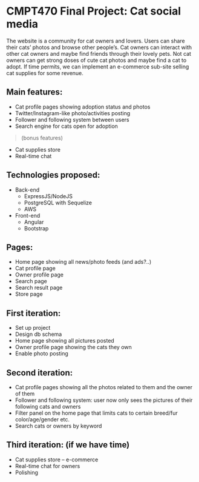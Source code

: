 # CMPT470 Final Project: Cat social media
The website is a community for cat owners and lovers. Users can share their cats’ photos and browse other people’s. Cat owners can interact with other cat owners and maybe find friends through their lovely pets. Not cat owners can get strong doses of cute cat photos and maybe find a cat to adopt. If time permits, we can implement an e-commerce sub-site selling cat supplies for some revenue.
## Main features:
- Cat profile pages showing adoption status and photos
- Twitter/Instagram-like photo/activities posting
- Follower and following system between users 
- Search engine for cats open for adoption
> (bonus features)
- Cat supplies store
- Real-time chat
## Technologies proposed:
- Back-end
  - ExpressJS/NodeJS
  - PostgreSQL with Sequelize
  - AWS
- Front-end
  - Angular
  - Bootstrap
## Pages:
- Home page showing all news/photo feeds (and ads?..)
- Cat profile page
- Owner profile page
- Search page
- Search result page
- Store page
## First iteration:
- Set up project
- Design db schema
- Home page showing all pictures posted
- Owner profile page showing the cats they own
- Enable photo posting
## Second iteration:
- Cat profile pages showing all the photos related to them and the owner of them
- Follower and following system: user now only sees the pictures of their following cats and owners
- Filter panel on the home page that limits cats to certain breed/fur color/age/gender etc. 
- Search cats or owners by keyword
## Third iteration: (if we have time)
- Cat supplies store – e-commerce
- Real-time chat for owners
- Polishing